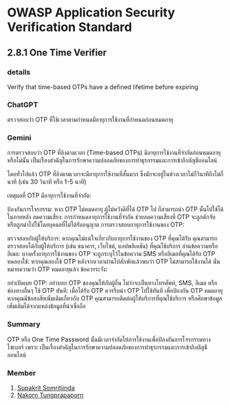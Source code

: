 # OWASP Application Security Verification Standard

## 2.8.1 One Time Verifier

### details

Verify that time-based OTPs have a defined lifetime before expiring

### ChatGPT

ตรวจสอบว่า OTP ที่ใช้เวลาตามกำหนดมีอายุการใช้งานที่กำหนดก่อนหมดอายุ

### Gemini

การตรวจสอบว่า OTP ที่อิงตามเวลา (Time-based OTPs) มีอายุการใช้งานที่จำกัดก่อนหมดอายุหรือไม่นั้น เป็นเรื่องสำคัญในการรักษาความปลอดภัยของการทำธุรกรรมและการเข้าถึงบัญชีออนไลน์

โดยทั่วไปแล้ว OTP ที่อิงตามเวลาจะมีอายุการใช้งานที่สั้นมาก ซึ่งมักจะอยู่ในช่วงเวลาไม่กี่วินาทีถึงไม่กี่นาที (เช่น 30 วินาที หรือ 1-5 นาที)

เหตุผลที่ OTP มีอายุการใช้งานที่จำกัด:

ป้องกันการโจรกรรม: หาก OTP ไม่หมดอายุ ผู้ไม่หวังดีที่ได้ OTP ไป ก็สามารถนำ OTP นั้นไปใช้ได้ในภายหลัง
ลดความเสี่ยง: การกำหนดอายุการใช้งานที่จำกัด ช่วยลดความเสี่ยงที่ OTP จะถูกดักจับ หรือถูกนำไปใช้โดยบุคคลที่ไม่ได้รับอนุญาต
การตรวจสอบอายุการใช้งานของ OTP:

ตรวจสอบกับผู้ให้บริการ: หากคุณไม่แน่ใจเกี่ยวกับอายุการใช้งานของ OTP ที่คุณได้รับ คุณสามารถตรวจสอบได้กับผู้ให้บริการ (เช่น ธนาคาร, เว็บไซต์, แอปพลิเคชัน) ที่คุณใช้บริการ
อ่านข้อความหรืออีเมล: บางครั้งอายุการใช้งานของ OTP จะถูกระบุไว้ในข้อความ SMS หรืออีเมลที่คุณได้รับ OTP
ทดลองใช้: หากคุณลองใช้ OTP หลังจากเวลาผ่านไปสักพักแล้วพบว่า OTP ไม่สามารถใช้งานได้ นั่นหมายความว่า OTP หมดอายุแล้ว
ข้อควรระวัง:

อย่าเปิดเผย OTP: อย่าบอก OTP ของคุณให้กับผู้อื่น ไม่ว่าจะเป็นทางโทรศัพท์, SMS, อีเมล หรือช่องทางอื่นๆ
ใช้ OTP ทันที: เมื่อได้รับ OTP ควรรีบนำ OTP ไปใช้ทันที เพื่อป้องกัน OTP หมดอายุ
หากคุณมีข้อสงสัยเพิ่มเติมเกี่ยวกับ OTP คุณสามารถติดต่อผู้ให้บริการที่คุณใช้บริการ หรือศึกษาข้อมูลเพิ่มเติมได้จากแหล่งข้อมูลที่น่าเชื่อถือ

### Summary

OTP หรือ One Time Password นั้นมีเวลาจำกัดให้การใช้งานเพื่อป้องกันการโจรกรรมทางไซเบอร์ 
เพราะ เป็นเรื่องสำคัญในการรักษาความปลอดภัยของการทำธุรกรรมและการเข้าถึงบัญชีออนไลน์

### Member

1. [Supakrit Somritjinda](https://jekoflash.github.io/security-requirement)
2. [Nakorn Tungprapaporn](https://taedate.github.io/boardgame)
